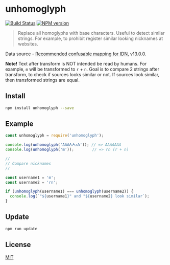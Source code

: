 # unhomoglyph

[![Build Status](https://img.shields.io/travis/nodeca/unhomoglyph/master.svg?style=flat)](https://travis-ci.org/nodeca/unhomoglyph)
[![NPM version](https://img.shields.io/npm/v/unhomoglyph.svg?style=flat)](https://www.npmjs.org/package/unhomoglyph)

> Replace all homoglyphs with base characters. Useful to detect similar strings.
For example, to prohibit register similar looking nicknames at websites.

Data source - [Recommended confusable mapping for IDN](http://www.unicode.org/Public/security/latest/confusables.txt), v13.0.0.

__Note!__ Text after transform is NOT intended be read by humans. For example,
`m` will be transformed to `r` + `n`. Goal is to compare 2 strings after
transform, to check if sources looks similar or not. If sources look similar,
then transformed strings are equal.


## Install

```bash
npm install unhomoglyph --save
```


## Example

```js
const unhomoglyph = require('unhomoglyph');

console.log(unhomoglyph('AΑАᎪᗅᴀꓮ')); // => AAAAAAA
console.log(unhomoglyph('m'));        // => rn (r + n)

//
// Compare nicknames
//

const username1 = 'm';
const username2 = 'rn';

if (unhomoglyph(username1) === unhomoglyph(username2)) {
  console.log(`"${username1}" and "${username2} look similar`);
}
```


## Update

```bash
npm run update
```


## License

[MIT](https://github.com/nodeca/unhomoglyph/blob/master/LICENSE)
